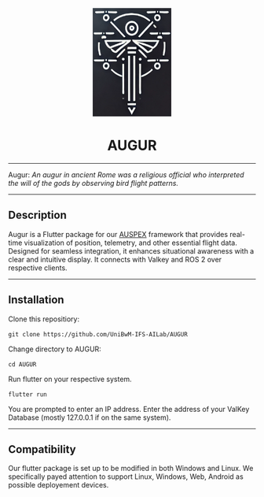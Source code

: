 <div align="center">
  <img src="assets/augur_logo.png" width="160" height="220">
</div>
<div align="center">
    <h1 align="center">AUGUR</h1>
</div>

---
Augur:
*An augur in ancient Rome was a religious official who interpreted the will of the gods by observing bird flight patterns.*

---

## Description
Augur is a Flutter package for our [AUSPEX](https://github.com/UniBwM-IFS-AILab/AUSPEX/tree/main?tab=readme-ov-file) framework that provides real-time visualization of position, telemetry, and other essential flight data. Designed for seamless integration, it enhances situational awareness with a clear and intuitive display. It connects with Valkey and ROS 2 over respective clients.

---
## Installation
Clone this repositiory:
```
git clone https://github.com/UniBwM-IFS-AILab/AUGUR
```
Change directory to AUGUR:
```
cd AUGUR
```
Run flutter on your respective system.
```
flutter run
```
You are prompted to enter an IP address. Enter the address of your ValKey Database (mostly 127.0.0.1 if on the same system).

---
## Compatibility
Our flutter package is set up to be modified in both Windows and Linux. We specifically payed attention to support Linux, Windows, Web, Android as possible deployement devices.
